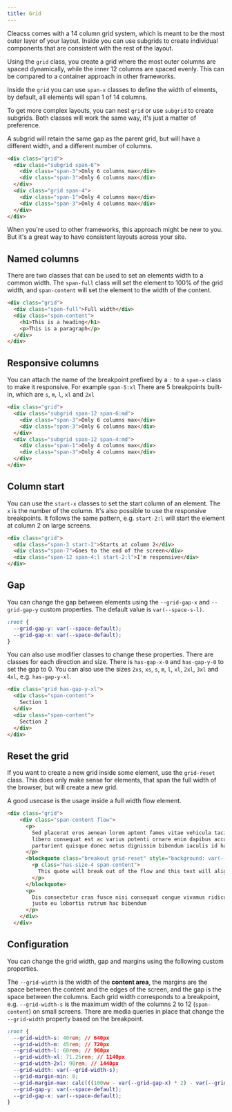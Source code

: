 ```yaml
---
title: Grid
---
```


Cleacss comes with a 14 column grid system, which is meant to be the most outer layer of your layout. Inside you can use subgrids to create individual components that are consistent with the rest of the layout.

Using the `grid` class, you create a grid where the most outer columns are spaced dynamically, while the inner 12 columns are spaced evenly. This can be compared to a container approach in other frameworks.

Inside the `grid` you can use `span-x` classes to define the width of elments, by default, all elements will span 1 of 14 columns.

To get more complex layouts, you can nest `grid` or use `subgrid` to create subgrids. Both classes will work the same way, it's just a matter of preference.

A subgrid will retain the same gap as the parent grid, but will have a different width, and a different number of columns.

```html
<div class="grid">
  <div class="subgrid span-6">
    <div class="span-3">Only 6 columns max</div>
    <div class="span-3">Only 6 columns max</div>
  </div>
  <div class="grid span-4">
    <div class="span-1">Only 4 columns max</div>
    <div class="span-3">Only 4 columns max</div>
  </div>
</div>
```

When you're used to other frameworks, this approach might be new to you. But it's a great way to have consistent layouts across your site.

## Named columns

There are two classes that can be used to set an elements width to a common width. The `span-full` class will set the element to 100% of the grid width, and `span-content` will set the element to the width of the content.

```html
<div class="grid">
  <div class="span-full">Full width</div>
  <div class="span-content">
    <h1>This is a heading</h1>
    <p>This is a paragraph</p>
  </div>
</div>
```

## Responsive columns

You can attach the name of the breakpoint prefixed by a `:` to a `span-x` class to make it responsive. For example `span-5:xl` There are 5 breakpoints built-in, which are `s`, `m`, `l`, `xl` and `2xl`

```html
<div class="grid">
  <div class="subgrid span-12 span-6:md">
    <div class="span-3">Only 6 columns max</div>
    <div class="span-3">Only 6 columns max</div>
  </div>
  <div class="subgrid span-12 span-4:md">
    <div class="span-1">Only 4 columns max</div>
    <div class="span-3">Only 4 columns max</div>
  </div>
</div>
```

## Column start

You can use the `start-x` classes to set the start column of an element. The `x` is the number of the column. It's also possible to use the responsive breakpoints. It follows the same pattern, e.g. `start-2:l` will start the element at column 2 on large screens.

```html
<div class="grid">
  <div class="span-3 start-2">Starts at column 2</div>
  <div class="span-7">Goes to the end of the screen</div>
  <div class="span-12 span-4:l start-2:l">I'm responsive</div>
</div>
```


## Gap

You can change the gap between elements using the `--grid-gap-x` and `--grid-gap-y` custom properties. The default value is `var(--space-s-l)`.

```css
:root {
  --grid-gap-y: var(--space-default);
  --grid-gap-x: var(--space-default);
}
```

You can also use modifier classes to change these properties. There are classes for each direction and size. There is `has-gap-x-0` and `has-gap-y-0` to set the gap to 0. You can also use the sizes `2xs`, `xs`, `s`, `m`, `l`, `xl`, `2xl`, `3xl` and `4xl`, e.g. `has-gap-y-xl`.

```html
<div class="grid has-gap-y-xl">
  <div class="span-content">
    Section 1
  </div>
  <div class="span-content">
    Section 2
  </div>
</div>
```

## Reset the grid

If you want to create a new grid inside some element, use the `grid-reset` class. This does only make sense for elements, that span the full width of the browser, but will create a new grid.

A good usecase is the usage inside a full width flow element.

```html
<div class="grid">
    <div class="span-content flow">
      <p>
        Sed placerat eros aenean lorem aptent fames vitae vehicula taciti metus tempor magnis consectetur ultrices
        libero consequat est ac varius potenti ornare enim dapibus accumsan nascetur pellentesque conubia velit blandit
        parturient quisque donec netus dignissim bibendum iaculis id habitant litora
      </p>
      <blockquote class="breakout grid-reset" style="background: var(--color-neutral-100);">
        <p class="has-size-4 span-content">
          This quote will break out of the flow and this text will align perfectly with the main content.
        </p>
      </blockquote>
      <p>
        Dis consectetur cras fusce nisi consequat congue vivamus ridiculus habitasse porta ullamcorper natoque curae
        justo eu lobortis rutrum hac bibendum
      </p>
    </div>
  </div>
```


## Configuration

You can change the grid width, gap and margins using the following custom properties.

The `--grid-width` is the width of the **content area**, the margins are the space between the content and the edges of the screen, and the gap is the space between the columns. Each grid width corresponds to a breakpoint, e.g. `--grid-width-s` is the maximum width of the columns 2 to 12 (`span-content`) on small screens. There are media queries in place that change the `--grid-width` property based on the breakpoint.

```css
:root {
  --grid-width-s: 40rem; // 640px
  --grid-width-m: 45rem; // 720px
  --grid-width-l: 60rem; // 960px
  --grid-width-xl: 71.25rem; // 1140px
  --grid-width-2xl: 90rem; // 1440px
  --grid-width: var(--grid-width-s);
  --grid-margin-min: 0;
  --grid-margin-max: calc(((100vw - var(--grid-gap-x) * 2) - var(--grid-width)) / 2);
  --grid-gap-y: var(--space-default);
  --grid-gap-x: var(--space-default);
}

```
